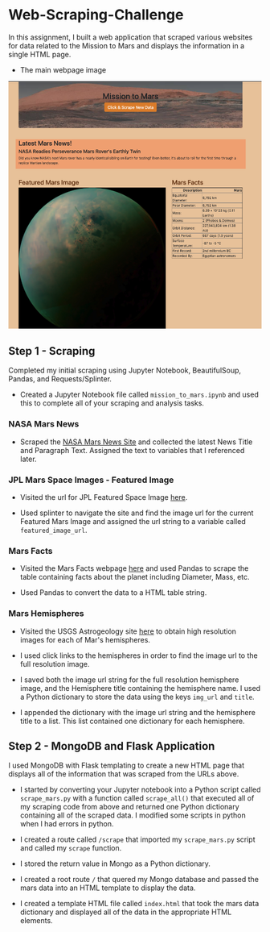 # Web-Scraping-Challenge
In this assignment, I built a web application that scraped various websites for data related to the Mission to Mars and displays the information in a single HTML page. 

* The main webpage image

![Website_Image](Missions_to_Mars/Images/Website_image_1.png)

## Step 1 - Scraping
Completed my initial scraping using Jupyter Notebook, BeautifulSoup, Pandas, and Requests/Splinter.

* Created a Jupyter Notebook file called `mission_to_mars.ipynb` and used this to complete all of your scraping and analysis tasks. 

### NASA Mars News

* Scraped the [NASA Mars News Site](https://mars.nasa.gov/news/) and collected the latest News Title and Paragraph Text. Assigned the text to variables that I referenced later.

### JPL Mars Space Images - Featured Image

* Visited the url for JPL Featured Space Image [here](https://www.jpl.nasa.gov/spaceimages/?search=&category=Mars).

* Used splinter to navigate the site and find the image url for the current Featured Mars Image and assigned the url string to a variable called `featured_image_url`.

### Mars Facts

* Visited the Mars Facts webpage [here](https://space-facts.com/mars/) and used Pandas to scrape the table containing facts about the planet including Diameter, Mass, etc.

* Used Pandas to convert the data to a HTML table string.

### Mars Hemispheres

* Visited the USGS Astrogeology site [here](https://astrogeology.usgs.gov/search/results?q=hemisphere+enhanced&k1=target&v1=Mars) to obtain high resolution images for each of Mar's hemispheres.

* I used click links to the hemispheres in order to find the image url to the full resolution image.

* I saved both the image url string for the full resolution hemisphere image, and the Hemisphere title containing the hemisphere name. I used a Python dictionary to store the data using the keys `img_url` and `title`.

* I appended the dictionary with the image url string and the hemisphere title to a list. This list contained one dictionary for each hemisphere.


## Step 2 - MongoDB and Flask Application

I used MongoDB with Flask templating to create a new HTML page that displays all of the information that was scraped from the URLs above.

* I started by converting your Jupyter notebook into a Python script called `scrape_mars.py` with a function called `scrape_all()` that executed all of my scraping code from above and returned one Python dictionary containing all of the scraped data. I modified some scripts in python when I had errors in python.

* I created a route called `/scrape` that imported my `scrape_mars.py` script and called my `scrape` function.

* I stored the return value in Mongo as a Python dictionary.

* I created a root route `/` that quered my Mongo database and passed the mars data into an HTML template to display the data.

* I created a template HTML file called `index.html` that took the mars data dictionary and displayed all of the data in the appropriate HTML elements. 
